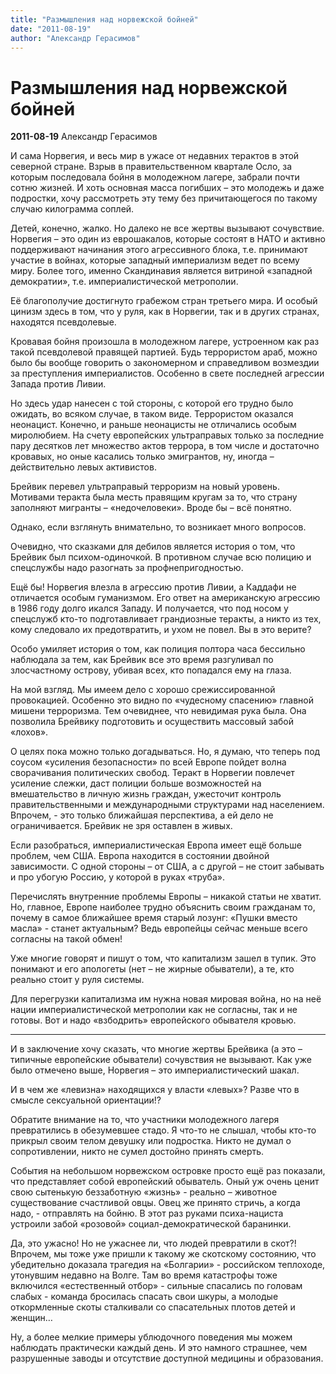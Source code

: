 ```yaml
---
title: "Размышления над норвежской бойней"
date: "2011-08-19"
author: "Александр Герасимов"
---
```


# Размышления над норвежской бойней

**2011-08-19** Александр Герасимов

И сама Норвегия, и весь мир в ужасе от недавних терактов в этой северной стране. Взрыв в правительственном квартале Осло, за которым последовала бойня в молодежном лагере, забрали почти сотню жизней. И хоть основная масса погибших – это молодежь и даже подростки, хочу рассмотреть эту тему без причитающегося по такому случаю килограмма соплей.

Детей, конечно, жалко. Но далеко не все жертвы вызывают сочувствие. Норвегия – это один из еврошакалов, которые состоят в НАТО и активно поддерживают начинания этого агрессивного блока, т.е. принимают участие в войнах, которые западный империализм ведет по всему миру. Более того, именно Скандинавия является витриной «западной демократии», т.е. империалистической метрополии.

Её благополучие достигнуто грабежом стран третьего мира. И особый цинизм здесь в том, что у руля, как в Норвегии, так и в других странах, находятся псевдолевые.

Кровавая бойня произошла в молодежном лагере, устроенном как раз такой псевдолевой правящей партией. Будь террористом араб, можно было бы вообще говорить о закономерном и справедливом возмездии за преступления империалистов. Особенно в свете последней агрессии Запада против Ливии.

Но здесь удар нанесен с той стороны, с которой его трудно было ожидать, во всяком случае, в таком виде. Террористом оказался неонацист. Конечно, и раньше неонацисты не отличались особым миролюбием. На счету европейских ультраправых только за последние пару десятков лет множество актов террора, в том числе и достаточно кровавых, но оные касались только эмигрантов, ну, иногда – действительно левых активистов.

Брейвик перевел ультраправый терроризм на новый уровень. Мотивами теракта была месть правящим кругам за то, что страну заполняют мигранты – «недочеловеки». Вроде бы – всё понятно.

Однако, если взглянуть внимательно, то возникает много вопросов.

Очевидно, что сказками для дебилов является история о том, что Брейвик был психом-одиночкой. В противном случае всю полицию и спецслужбы надо разогнать за профнепригодностью.

Ещё бы! Норвегия влезла в агрессию против Ливии, а Каддафи не отличается особым гуманизмом. Его ответ на американскую агрессию в 1986 году долго икался Западу. И получается, что под носом у спецслужб кто-то подготавливает грандиозные теракты, а никто из тех, кому следовало их предотвратить, и ухом не повел. Вы в это верите?

Особо умиляет история о том, как полиция полтора часа бессильно наблюдала за тем, как Брейвик все это время разгуливал по злосчастному острову, убивая всех, кто попадался ему на глаза.

На мой взгляд. Мы имеем дело с хорошо срежиссированной провокацией. Особенно это видно по «чудесному спасению» главной мишени терроризма. Тем очевиднее, что невидимая рука была. Она позволила Брейвику подготовить и осуществить массовый забой «лохов».

О целях пока можно только догадываться. Но, я думаю, что теперь под соусом «усиления безопасности» по всей Европе пойдет волна сворачивания политических свобод. Теракт в Норвегии повлечет усиление слежки, даст полиции больше возможностей на вмешательство в личную жизнь граждан, ужесточит контроль правительственными и международными структурами над населением. Впрочем, - это только ближайшая перспектива, а ей дело не ограничивается. Брейвик не зря оставлен в живых.

Если разобраться, империалистическая Европа имеет ещё больше проблем, чем США. Европа находится в состоянии двойной зависимости. С одной стороны – от США, а с другой – не стоит забывать и про убогую Россию, у которой в руках «труба».

Перечислять внутренние проблемы Европы – никакой статьи не хватит. Но, главное, Европе наиболее трудно объяснить своим гражданам то, почему в самое ближайшее время старый лозунг: «Пушки вместо масла» - станет актуальным? Ведь европейцы сейчас меньше всего согласны на такой обмен!

Уже многие говорят и пишут о том, что капитализм зашел в тупик. Это понимают и его апологеты (нет – не жирные обыватели), а те, кто реально стоит у руля системы.

Для перегрузки капитализма им нужна новая мировая война, но на неё нации империалистической метрополии как не согласны, так и не готовы. Вот и надо «взбодрить» европейского обывателя кровью.

* * *

И в заключение хочу сказать, что многие жертвы Брейвика (а это – типичные европейские обыватели) сочувствия не вызывают. Как уже было отмечено выше, Норвегия – это империалистический шакал.

И в чем же «левизна» находящихся у власти «левых»? Разве что в смысле сексуальной ориентации!?

Обратите внимание на то, что участники молодежного лагеря превратились в обезумевшее стадо. Я что-то не слышал, чтобы кто-то прикрыл своим телом девушку или подростка. Никто не думал о сопротивлении, никто не сумел достойно принять смерть.

События на небольшом норвежском островке просто ещё раз показали, что представляет собой европейский обыватель. Оный уж очень ценит свою сытенькую беззаботную «жизнь» - реально – животное существование счастливой овцы. Овец же принято стричь, а когда надо, - отправлять на бойню. В этот раз руками психа-нациста устроили забой «розовой» социал-демократической баранинки.

Да, это ужасно! Но не ужаснее ли, что людей превратили в скот?! Впрочем, мы тоже уже пришли к такому же скотскому состоянию, что убедительно доказала трагедия на «Болгарии» - российском теплоходе, утонувшим недавно на Волге. Там во время катастрофы тоже включился «естественный отбор» - сильные спасались по головам слабых - команда бросилась спасать свои шкуры, а молодые откормленные скоты сталкивали со спасательных плотов детей и женщин…

Ну, а более мелкие примеры ублюдочного поведения мы можем наблюдать практически каждый день. И это намного страшнее, чем разрушенные заводы и отсутствие доступной медицины и образования.